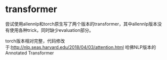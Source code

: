 # transformer
尝试使用allennlp和torch原生写了两个版本的transformer，其中allennlp版本没有使用各种trick，同时缺少evaluation部分。

torch版本相对完整，代码修改于:http://nlp.seas.harvard.edu/2018/04/03/attention.html 哈佛NLP版本的Annotated Transformer